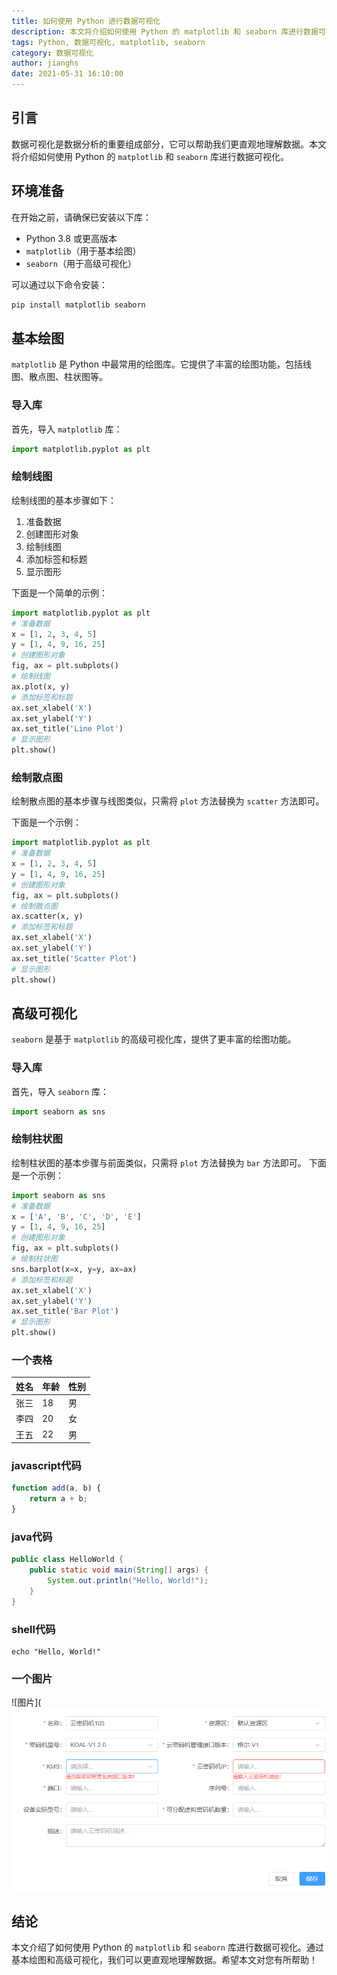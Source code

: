 ```yaml
---
title: 如何使用 Python 进行数据可视化
description: 本文将介绍如何使用 Python 的 matplotlib 和 seaborn 库进行数据可视化。
tags: Python, 数据可视化, matplotlib, seaborn
category: 数据可视化
author: jianghs
date: 2021-05-31 16:10:00
---
```


## 引言
数据可视化是数据分析的重要组成部分，它可以帮助我们更直观地理解数据。本文将介绍如何使用 Python 的 `matplotlib` 和 `seaborn` 库进行数据可视化。

## 环境准备
在开始之前，请确保已安装以下库：
- Python 3.8 或更高版本
- `matplotlib`（用于基本绘图）
- `seaborn`（用于高级可视化）

可以通过以下命令安装：
```bash
pip install matplotlib seaborn
```
## 基本绘图
`matplotlib` 是 Python 中最常用的绘图库。它提供了丰富的绘图功能，包括线图、散点图、柱状图等。
### 导入库
首先，导入 `matplotlib` 库：
```python
import matplotlib.pyplot as plt
```
### 绘制线图
绘制线图的基本步骤如下：
1. 准备数据
2. 创建图形对象
3. 绘制线图
4. 添加标签和标题
5. 显示图形

下面是一个简单的示例：
```python
import matplotlib.pyplot as plt
# 准备数据
x = [1, 2, 3, 4, 5]
y = [1, 4, 9, 16, 25]
# 创建图形对象
fig, ax = plt.subplots()
# 绘制线图
ax.plot(x, y)
# 添加标签和标题
ax.set_xlabel('X')
ax.set_ylabel('Y')
ax.set_title('Line Plot')
# 显示图形
plt.show()
```
### 绘制散点图
绘制散点图的基本步骤与线图类似，只需将 `plot` 方法替换为 `scatter` 方法即可。

下面是一个示例：
```python
import matplotlib.pyplot as plt
# 准备数据
x = [1, 2, 3, 4, 5]
y = [1, 4, 9, 16, 25]
# 创建图形对象
fig, ax = plt.subplots()
# 绘制散点图
ax.scatter(x, y)
# 添加标签和标题
ax.set_xlabel('X')
ax.set_ylabel('Y')
ax.set_title('Scatter Plot')
# 显示图形
plt.show()
```
## 高级可视化
`seaborn` 是基于 `matplotlib` 的高级可视化库，提供了更丰富的绘图功能。
### 导入库
首先，导入 `seaborn` 库：
```python
import seaborn as sns
```
### 绘制柱状图
绘制柱状图的基本步骤与前面类似，只需将 `plot` 方法替换为 `bar` 方法即可。
下面是一个示例：
```python
import seaborn as sns
# 准备数据
x = ['A', 'B', 'C', 'D', 'E']
y = [1, 4, 9, 16, 25]
# 创建图形对象
fig, ax = plt.subplots()
# 绘制柱状图
sns.barplot(x=x, y=y, ax=ax)
# 添加标签和标题
ax.set_xlabel('X')
ax.set_ylabel('Y')
ax.set_title('Bar Plot')
# 显示图形
plt.show()
```
### 一个表格
| 姓名 | 年龄 | 性别 |
| ---- | ---- | ---- |
| 张三 | 18   | 男   |
| 李四 | 20   | 女   |
| 王五 | 22   | 男   |

### javascript代码
```javascript
function add(a, b) {
    return a + b;
}
```
### java代码
```java
public class HelloWorld {
    public static void main(String[] args) {
        System.out.println("Hello, World!");
    }
}
```
### shell代码
```shell
echo "Hello, World!"
```


### 一个图片
![图片](![图片](./屏幕截图%202023-09-19%20150006.png)

## 结论
本文介绍了如何使用 Python 的 `matplotlib` 和 `seaborn` 库进行数据可视化。通过基本绘图和高级可视化，我们可以更直观地理解数据。希望本文对您有所帮助！